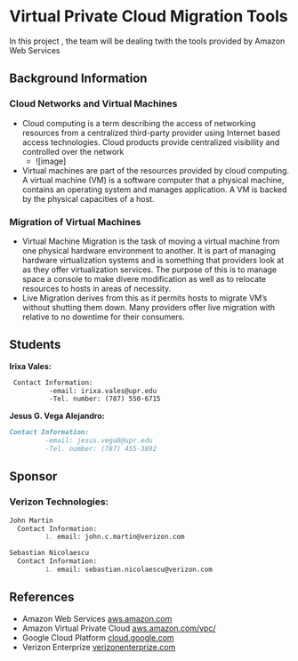# Virtual Private Cloud Migration Tools

In this project , the team will be dealing twith the tools provided by Amazon Web Services 

## Background Information 

### Cloud Networks and Virtual Machines
   - Cloud computing is a term describing the access of networking resources from a centralized third-party provider using Internet based access technologies. Cloud products provide centralized visibility and controlled over the network
     - ![image]
   - Virtual machines are part of the resources provided by cloud computing. A virtual machine (VM) is a software computer that a physical machine, contains an operating system and manages application. A VM is backed by the physical capacities of a host.

### Migration of Virtual Machines
   - Virtual Machine Migration is the task of moving a virtual machine from one physical hardware environment to another. It is part of      managing hardware virtualization systems and is something that providers look at as they offer virtualization services. The purpose      of this is to manage space  a console to make divere modification as well as to relocate resources to hosts in areas of necessity. 
   - Live Migration derives from this as it permits hosts to migrate VM’s without shutting them down. Many providers offer live migration with relative to no downtime for their consumers. 



## Students

 
  **Irixa Vales:**
  ```markdown
   Contact Information:
            -email: irixa.vales@upr.edu
            -Tel. number: (787) 550-6715
   ``` 
 **Jesus G. Vega Alejandro:**
   ```markdown
   Contact Information:
            -email: jesus.vega8@upr.edu
            -Tel. number: (787) 455-3892
   ```
## Sponsor

### Verizon Technologies:
 ```markdown
 John Martin
   Contact Information: 
          1. email: john.c.martin@verizon.com
 
 Sebastian Nicolaescu
   Contact Information:
          1. email: sebastian.nicolaescu@verizon.com
 ```
## References

- Amazon Web Services [aws.amazon.com](aws.amazon.com)
- Amazon Virtual Private Cloud [aws.amazon.com/vpc/](aws.amazon.com/vpc/)
- Google Cloud Platform [cloud.google.com](cloud.google.com)
- Verizon Enterprize [verizonenterprize.com](www.verizonenterprise.com/)







